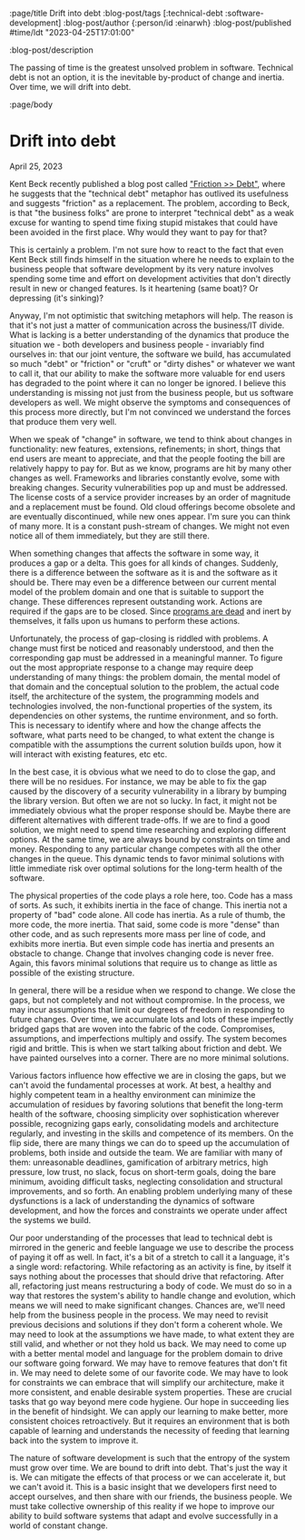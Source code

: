 :page/title Drift into debt
:blog-post/tags [:technical-debt :software-development]
:blog-post/author {:person/id :einarwh}
:blog-post/published #time/ldt "2023-04-25T17:01:00"

:blog-post/description

The passing of time is the greatest unsolved problem in software. Technical debt is not an option, it is the inevitable by-product of change and inertia. Over time, we will drift into debt.

:page/body

# Drift into debt

<p class="blog-post-date">April 25, 2023</p>

Kent Beck recently published a blog post called ["Friction >> Debt"](https://www.mechanical-orchard.com/post/friction-over-debt), where he suggests that the "technical debt" metaphor has outlived its usefulness and suggests "friction" as a replacement. The problem, according to Beck, is that "the business folks" are prone to interpret "technical debt" as a weak excuse for wanting to spend time fixing stupid mistakes that could have been avoided in the first place. Why would they want to pay for that?

This is certainly a problem. I'm not sure how to react to the fact that even Kent Beck still finds himself in the situation where he needs to explain to the business people that software development by its very nature involves spending some time and effort on development activities that don't directly result in new or changed features. Is it heartening (same boat)? Or depressing (it's sinking)?

Anyway, I'm not optimistic that switching metaphors will help. The reason is that it's not just a matter of communication across the business/IT divide. What is lacking is a better understanding of the dynamics that produce the situation we - both developers and business people - invariably find ourselves in: that our joint venture, the software we build, has accumulated so much "debt" or "friction" or "cruft" or "dirty dishes" or whatever we want to call it, that our ability to make the software more valuable for end users has degraded to the point where it can no longer be ignored. I believe this understanding is missing not just from the business people, but us software developers as well. We might observe the symptoms and consequences of this process more directly, but I'm not convinced we understand the forces that produce them very well.

When we speak of "change" in software, we tend to think about changes in functionality: new features, extensions, refinements; in short, things that end users are meant to appreciate, and that the people footing the bill are relatively happy to pay for. But as we know, programs are hit by many other changes as well. Frameworks and libraries constantly evolve, some with breaking changes. Security vulnerabilities pop up and must be addressed. The license costs of a service provider increases by an order of magnitude and a replacement must be found. Old cloud offerings become obsolete and are eventually discontinued, while new ones appear. I'm sure you can think of many more. It is a constant push-stream of changes. We might not even notice all of them immediately, but they are still there.

When something changes that affects the software in some way, it produces a gap or a delta. This goes for all kinds of changes. Suddenly, there is a difference between the software as it is and the software as it should be. There may even be a difference between our current mental model of the problem domain and one that is suitable to support the change. These differences represent outstanding work. Actions are required if the gaps are to be closed. Since [programs are dead](/blog/2023/02/05/dragging-a-dead-priest-programs-and-programmers-in-time/) and inert by themselves, it falls upon us humans to perform these actions.

Unfortunately, the process of gap-closing is riddled with problems. A change must first be noticed and reasonably understood, and then the corresponding gap must be addressed in a meaningful manner. To figure out the most appropriate response to a change may require deep understanding of many things: the problem domain, the mental model of that domain and the conceptual solution to the problem, the actual code itself, the architecture of the system, the programming models and technologies involved, the non-functional properties of the system, its dependencies on other systems, the runtime environment, and so forth. This is necessary to identify where and how the change affects the software, what parts need to be changed, to what extent the change is compatible with the assumptions the current solution builds upon, how it will interact with existing features, etc etc.

In the best case, it is obvious what we need to do to close the gap, and there will be no residues. For instance, we may be able to fix the gap caused by the discovery of a security vulnerability in a library by bumping the library version. But often we are not so lucky. In fact, it might not be immediately obvious what the proper response should be. Maybe there are different alternatives with different trade-offs. If we are to find a good solution, we might need to spend time researching and exploring different options. At the same time, we are always bound by constraints on time and money. Responding to any particular change competes with all the other changes in the queue. This dynamic tends to favor minimal solutions with little immediate risk over optimal solutions for the long-term health of the software.

The physical properties of the code plays a role here, too. Code has a mass of sorts. As such, it exhibits inertia in the face of change. This inertia not a property of "bad" code alone. All code has inertia. As a rule of thumb, the more code, the more inertia. That said, some code is more "dense" than other code, and as such represents more mass per line of code, and exhibits more inertia. But even simple code has inertia and presents an obstacle to change. Change that involves changing code is never free. Again, this favors minimal solutions that require us to change as little as possible of the existing structure.

In general, there will be a residue when we respond to change. We close the gaps, but not completely and not without compromise. In the process, we may incur assumptions that limit our degrees of freedom in responding to future changes. Over time, we accumulate lots and lots of these imperfectly bridged gaps that are woven into the fabric of the code. Compromises, assumptions, and imperfections multiply and ossify. The system becomes rigid and brittle. This is when we start talking about friction and debt. We have painted ourselves into a corner. There are no more minimal solutions.

Various factors influence how effective we are in closing the gaps, but we can't avoid the fundamental processes at work. At best, a healthy and highly competent team in a healthy environment can minimize the accumulation of residues by favoring solutions that benefit the long-term health of the software, choosing simplicity over sophistication wherever possible, recognizing gaps early, consolidating models and architecture regularly, and investing in the skills and competence of its members. On the flip side, there are many things we can do to speed up the accumulation of problems, both inside and outside the team. We are familiar with many of them: unreasonable deadlines, gamification of arbitrary metrics, high pressure, low trust, no slack, focus on short-term goals, doing the bare minimum, avoiding difficult tasks, neglecting consolidation and structural improvements, and so forth. An enabling problem underlying many of these dysfunctions is a lack of understanding the dynamics of software development, and how the forces and constraints we operate under affect the systems we build.

Our poor understanding of the processes that lead to technical debt is mirrored in the generic and feeble language we use to describe the process of paying it off as well. In fact, it's a bit of a stretch to call it a language, it's a single word: refactoring. While refactoring as an activity is fine, by itself it says nothing about the processes that should drive that refactoring. After all, refactoring just means restructuring a body of code. We must do so in a way that restores the system's ability to handle change and evolution, which means we will need to make significant changes. Chances are, we'll need help from the business people in the process. We may need to revisit previous decisions and solutions if they don't form a coherent whole. We may need to look at the assumptions we have made, to what extent they are still valid, and whether or not they hold us back. We may need to come up with a better mental model and language for the problem domain to drive our software going forward. We may have to remove features that don't fit in. We may need to delete some of our favorite code. We may have to look for constraints we can embrace that will simplify our architecture, make it more consistent, and enable desirable system properties. These are crucial tasks that go way beyond mere code hygiene. Our hope in succeeding lies in the benefit of hindsight. We can apply our learning to make better, more consistent choices retroactively. But it requires an environment that is both capable of learning and understands the necessity of feeding that learning back into the system to improve it.

The nature of software development is such that the entropy of the system must grow over time. We are bound to drift into debt. That's just the way it is. We can mitigate the effects of that process or we can accelerate it, but we can't avoid it. This is a basic insight that we developers first need to accept ourselves, and then share with our friends, the business people. We must take collective ownership of this reality if we hope to improve our ability to build software systems that adapt and evolve successfully in a world of constant change.
